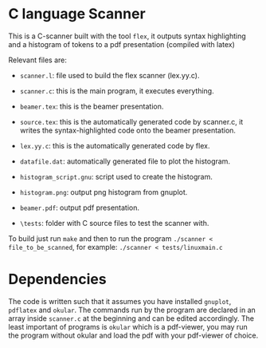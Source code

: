 # C language Scanner

This is a C-scanner built with the tool `flex`, it outputs syntax highlighting and a histogram of tokens to a pdf presentation (compiled with latex)

Relevant files are:

*  `scanner.l`: file used to build the flex scanner (lex.yy.c).

*  `scanner.c`: this is the main program, it executes everything.

*  `beamer.tex`: this is the beamer presentation.

*  `source.tex`: this is the automatically generated code by scanner.c, it writes the syntax-highlighted code onto the beamer presentation.

*  `lex.yy.c`: this is the automatically generated code by flex.

*  `datafile.dat`: automatically generated file to plot the histogram.

*  `histogram_script.gnu`: script used to create the histogram.

*  `histogram.png`: output png histogram from gnuplot.

*  `beamer.pdf`: output pdf presentation.

*  `\tests`: folder with C source files to test the scanner with.

To build just run `make` and then to run the program `./scanner < file_to_be_scanned`, for example: `./scanner < tests/linuxmain.c`

# Dependencies

The code is written such that it assumes you have installed `gnuplot`, `pdflatex` and `okular`. The commands run by the program are declared in an array inside `scanner.c` at the beginning and can be edited accordingly.
The least important of programs is `okular` which is a pdf-viewer, you may run the program without okular and load the pdf with your pdf-viewer of choice.


